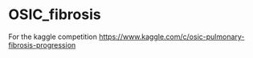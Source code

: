 # OSIC_fibrosis
For the kaggle competition https://www.kaggle.com/c/osic-pulmonary-fibrosis-progression
